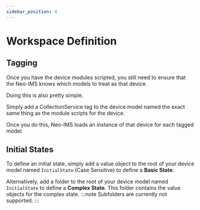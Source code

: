 ```yaml
---
sidebar_position: 4
---
```


# Workspace Definition

## Tagging
Once you have the device modules scripted, you still need to ensure that the Neo-IMS knows which models to treat as that device.

Doing this is also pretty simple.

Simply add a CollectionService tag to the device model named the exact same thing as the module scripts for the device.

Once you do this, Neo-IMS loads an instance of that device for each tagged model.

## Initial States
To define an initial state, simply add a value object to the root of your device model named `InitialState` (Case Sensitive) to define a **Basic State**.

Alternatively, add a folder to the root of your device model named `InitialState` to define a **Complex State**. This folder contains the value objects for the complex state.
:::note
Subfolders are currently not supported.
:::